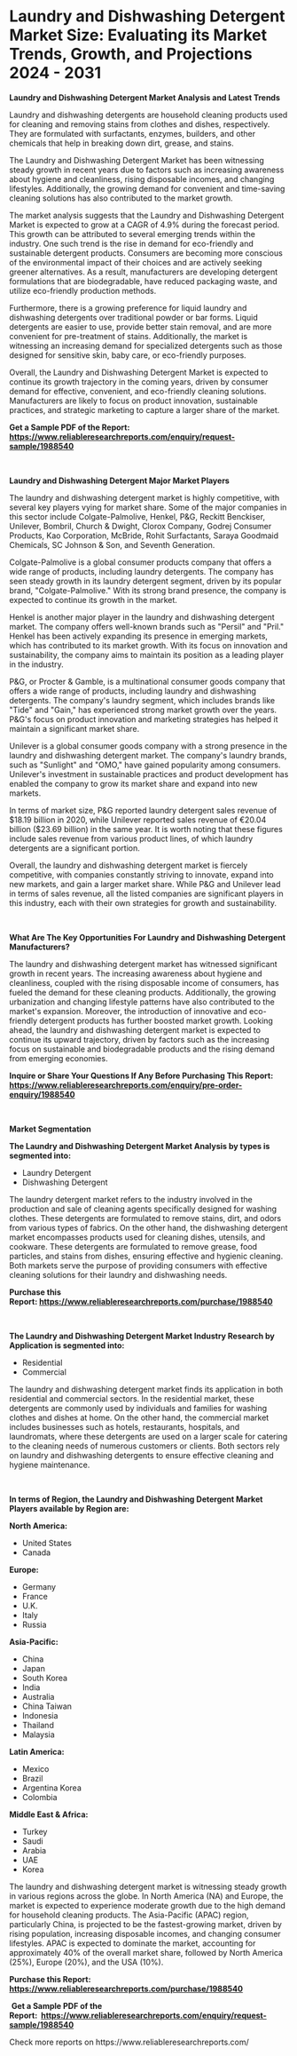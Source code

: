 <p><h1>Laundry and Dishwashing Detergent Market Size: Evaluating its Market Trends, Growth, and Projections 2024 - 2031</h1></p><p><strong>Laundry and Dishwashing Detergent Market Analysis and Latest Trends</strong></p>
<p><p>Laundry and dishwashing detergents are household cleaning products used for cleaning and removing stains from clothes and dishes, respectively. They are formulated with surfactants, enzymes, builders, and other chemicals that help in breaking down dirt, grease, and stains.</p><p>The Laundry and Dishwashing Detergent Market has been witnessing steady growth in recent years due to factors such as increasing awareness about hygiene and cleanliness, rising disposable incomes, and changing lifestyles. Additionally, the growing demand for convenient and time-saving cleaning solutions has also contributed to the market growth.</p><p>The market analysis suggests that the Laundry and Dishwashing Detergent Market is expected to grow at a CAGR of 4.9% during the forecast period. This growth can be attributed to several emerging trends within the industry. One such trend is the rise in demand for eco-friendly and sustainable detergent products. Consumers are becoming more conscious of the environmental impact of their choices and are actively seeking greener alternatives. As a result, manufacturers are developing detergent formulations that are biodegradable, have reduced packaging waste, and utilize eco-friendly production methods.</p><p>Furthermore, there is a growing preference for liquid laundry and dishwashing detergents over traditional powder or bar forms. Liquid detergents are easier to use, provide better stain removal, and are more convenient for pre-treatment of stains. Additionally, the market is witnessing an increasing demand for specialized detergents such as those designed for sensitive skin, baby care, or eco-friendly purposes.</p><p>Overall, the Laundry and Dishwashing Detergent Market is expected to continue its growth trajectory in the coming years, driven by consumer demand for effective, convenient, and eco-friendly cleaning solutions. Manufacturers are likely to focus on product innovation, sustainable practices, and strategic marketing to capture a larger share of the market.</p></p>
<p><strong>Get a Sample PDF of the Report:&nbsp; <a href="https://www.reliableresearchreports.com/enquiry/request-sample/1988540">https://www.reliableresearchreports.com/enquiry/request-sample/1988540</a></strong></p>
<p>&nbsp;</p>
<p><strong>Laundry and Dishwashing Detergent Major Market Players</strong></p>
<p><p>The laundry and dishwashing detergent market is highly competitive, with several key players vying for market share. Some of the major companies in this sector include Colgate-Palmolive, Henkel, P&G, Reckitt Benckiser, Unilever, Bombril, Church & Dwight, Clorox Company, Godrej Consumer Products, Kao Corporation, McBride, Rohit Surfactants, Saraya Goodmaid Chemicals, SC Johnson & Son, and Seventh Generation.</p><p>Colgate-Palmolive is a global consumer products company that offers a wide range of products, including laundry detergents. The company has seen steady growth in its laundry detergent segment, driven by its popular brand, "Colgate-Palmolive." With its strong brand presence, the company is expected to continue its growth in the market.</p><p>Henkel is another major player in the laundry and dishwashing detergent market. The company offers well-known brands such as "Persil" and "Pril." Henkel has been actively expanding its presence in emerging markets, which has contributed to its market growth. With its focus on innovation and sustainability, the company aims to maintain its position as a leading player in the industry.</p><p>P&G, or Procter & Gamble, is a multinational consumer goods company that offers a wide range of products, including laundry and dishwashing detergents. The company's laundry segment, which includes brands like "Tide" and "Gain," has experienced strong market growth over the years. P&G's focus on product innovation and marketing strategies has helped it maintain a significant market share.</p><p>Unilever is a global consumer goods company with a strong presence in the laundry and dishwashing detergent market. The company's laundry brands, such as "Sunlight" and "OMO," have gained popularity among consumers. Unilever's investment in sustainable practices and product development has enabled the company to grow its market share and expand into new markets.</p><p>In terms of market size, P&G reported laundry detergent sales revenue of $18.19 billion in 2020, while Unilever reported sales revenue of €20.04 billion ($23.69 billion) in the same year. It is worth noting that these figures include sales revenue from various product lines, of which laundry detergents are a significant portion.</p><p>Overall, the laundry and dishwashing detergent market is fiercely competitive, with companies constantly striving to innovate, expand into new markets, and gain a larger market share. While P&G and Unilever lead in terms of sales revenue, all the listed companies are significant players in this industry, each with their own strategies for growth and sustainability.</p></p>
<p>&nbsp;</p>
<p><strong>What Are The Key Opportunities For Laundry and Dishwashing Detergent Manufacturers?</strong></p>
<p><p>The laundry and dishwashing detergent market has witnessed significant growth in recent years. The increasing awareness about hygiene and cleanliness, coupled with the rising disposable income of consumers, has fueled the demand for these cleaning products. Additionally, the growing urbanization and changing lifestyle patterns have also contributed to the market's expansion. Moreover, the introduction of innovative and eco-friendly detergent products has further boosted market growth. Looking ahead, the laundry and dishwashing detergent market is expected to continue its upward trajectory, driven by factors such as the increasing focus on sustainable and biodegradable products and the rising demand from emerging economies.</p></p>
<p><strong>Inquire or Share Your Questions If Any Before Purchasing This Report: <a href="https://www.reliableresearchreports.com/enquiry/pre-order-enquiry/1988540">https://www.reliableresearchreports.com/enquiry/pre-order-enquiry/1988540</a></strong></p>
<p>&nbsp;</p>
<p><strong>Market Segmentation</strong></p>
<p><strong>The Laundry and Dishwashing Detergent Market Analysis by types is segmented into:</strong></p>
<p><ul><li>Laundry Detergent</li><li>Dishwashing Detergent</li></ul></p>
<p><p>The laundry detergent market refers to the industry involved in the production and sale of cleaning agents specifically designed for washing clothes. These detergents are formulated to remove stains, dirt, and odors from various types of fabrics. On the other hand, the dishwashing detergent market encompasses products used for cleaning dishes, utensils, and cookware. These detergents are formulated to remove grease, food particles, and stains from dishes, ensuring effective and hygienic cleaning. Both markets serve the purpose of providing consumers with effective cleaning solutions for their laundry and dishwashing needs.</p></p>
<p><strong>Purchase this Report:&nbsp;<a href="https://www.reliableresearchreports.com/purchase/1988540">https://www.reliableresearchreports.com/purchase/1988540</a></strong></p>
<p>&nbsp;</p>
<p><strong>The Laundry and Dishwashing Detergent Market Industry Research by Application is segmented into:</strong></p>
<p><ul><li>Residential</li><li>Commercial</li></ul></p>
<p><p>The laundry and dishwashing detergent market finds its application in both residential and commercial sectors. In the residential market, these detergents are commonly used by individuals and families for washing clothes and dishes at home. On the other hand, the commercial market includes businesses such as hotels, restaurants, hospitals, and laundromats, where these detergents are used on a larger scale for catering to the cleaning needs of numerous customers or clients. Both sectors rely on laundry and dishwashing detergents to ensure effective cleaning and hygiene maintenance.</p></p>
<p>&nbsp;</p>
<p><strong>In terms of Region, the Laundry and Dishwashing Detergent Market Players available by Region are:</strong></p>
<p>
    <p> <strong> North America: </strong>
        <ul>
            <li>United States</li>
            <li>Canada</li>
        </ul>
        </p> 
    <p> <strong> Europe: </strong>
        <ul>
            <li>Germany</li>
            <li>France</li>
            <li>U.K.</li>
            <li>Italy</li>
            <li>Russia</li>
        </ul>
        </p> 
    <p> <strong> Asia-Pacific: </strong>
        <ul>
            <li>China</li>
            <li>Japan</li>
            <li>South Korea</li>
            <li>India</li>
            <li>Australia</li>
            <li>China Taiwan</li>
            <li>Indonesia</li>
            <li>Thailand</li>
            <li>Malaysia</li>
        </ul>
        </p> 
    <p> <strong> Latin America: </strong>
        <ul>
            <li>Mexico</li>
            <li>Brazil</li>
            <li>Argentina Korea</li>
            <li>Colombia</li>
        </ul>
        </p> 
    <p> <strong> Middle East & Africa: </strong>
        <ul>
            <li>Turkey</li>
            <li>Saudi</li>
            <li>Arabia</li>
            <li>UAE</li>
            <li>Korea</li>
        </ul>
    </p>
    </p>
<p><p>The laundry and dishwashing detergent market is witnessing steady growth in various regions across the globe. In North America (NA) and Europe, the market is expected to experience moderate growth due to the high demand for household cleaning products. The Asia-Pacific (APAC) region, particularly China, is projected to be the fastest-growing market, driven by rising population, increasing disposable incomes, and changing consumer lifestyles. APAC is expected to dominate the market, accounting for approximately 40% of the overall market share, followed by North America (25%), Europe (20%), and the USA (10%).</p></p>
<p><strong>Purchase this Report: <a href="https://www.reliableresearchreports.com/purchase/1988540">https://www.reliableresearchreports.com/purchase/1988540</a></strong></p>
<p>&nbsp;<strong>Get a Sample PDF of the Report:&nbsp;&nbsp;<a href="https://www.reliableresearchreports.com/enquiry/request-sample/1988540">https://www.reliableresearchreports.com/enquiry/request-sample/1988540</a></strong></p>
<p><strong></strong></p>
<p>Check more reports on https://www.reliableresearchreports.com/</p>